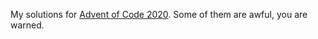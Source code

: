 My solutions for [Advent of Code 2020](https://adventofcode.com/2020/). Some of them are awful, you are warned.

